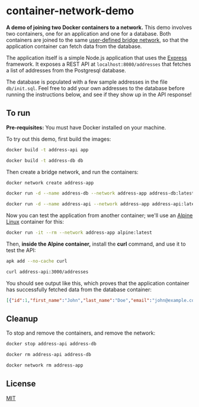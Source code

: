 # container-network-demo

**A demo of joining two Docker containers to a network.** This demo involves two containers, one for an application and one for a database. Both containers are joined to the same [user-defined bridge network][bridge], so that the application container can fetch data from the database.

The application itself is a simple Node.js application that uses the [Express](https://expressjs.com/) framework. It exposes a REST API at `localhost:8080/addresses` that fetches a list of addresses from the Postgresql database. 

The database is populated with a few sample addresses in the file `db/init.sql`. Feel free to add your own addresses to the database before running the instructions below, and see if they show up in the API response!

## To run

**Pre-requisites:** You must have Docker installed on your machine.

To try out this demo, first build the images:

```bash
docker build -t address-api app

docker build -t address-db db
```

Then create a bridge network, and run the containers:

```bash
docker network create address-app

docker run -d --name address-db --network address-app address-db:latest

docker run -d --name address-api --network address-app address-api:latest
```

Now you can test the application from another container; we'll use an [Alpine Linux][alpine] container for this:

```bash
docker run -it --rm --network address-app alpine:latest
```

Then, **inside the Alpine container,** install the **curl** command, and use it to test the API:

```bash
apk add --no-cache curl

curl address-api:3000/addresses
```

You should see output like this, which proves that the application container has successfully fetched data from the database container:

```json
[{"id":1,"first_name":"John","last_name":"Doe","email":"john@example.com","phone":"555-555-5555"},{"id":2,"first_name":"Jane","last_name":"Doe","email":"jane@example.com","phone":"555-555-5557"},{"id":3,"first_name":"Susan","last_name":"Smith","email":"susan@example.com","phone":"555-555-5558"},{"id":4,"first_name":"Bob","last_name":"Smith","email":"bob@example.com","phone":"555-555-5559"}]
```

## Cleanup

To stop and remove the containers, and remove the network:

```bash
docker stop address-api address-db

docker rm address-api address-db

docker network rm address-app
```

## License

[MIT][license]

[alpine]: https://alpinelinux.org/
[bridge]: https://docs.docker.com/network/bridge/
[license]: LICENSE
